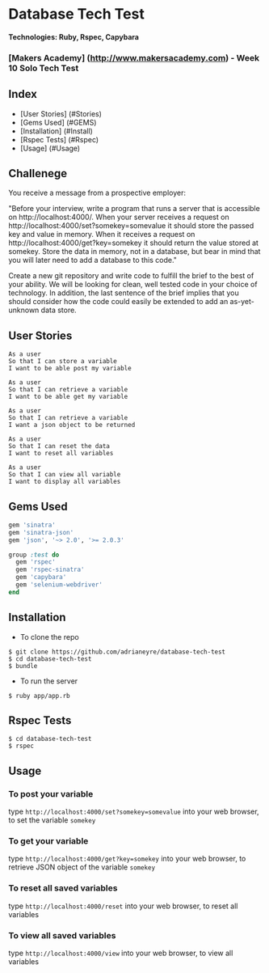 # Database Tech Test
#### Technologies: Ruby, Rspec, Capybara
### [Makers Academy] (http://www.makersacademy.com) - Week 10 Solo Tech Test

## Index
* [User Stories] (#Stories)
* [Gems Used] (#GEMS)
* [Installation] (#Install)
* [Rspec Tests] (#Rspec)
* [Usage] (#Usage)

## Challenege
You receive a message from a prospective employer:

"Before your interview, write a program that runs a server that is accessible on http://localhost:4000/. When your server receives a request on http://localhost:4000/set?somekey=somevalue it should store the passed key and value in memory. When it receives a request on http://localhost:4000/get?key=somekey it should return the value stored at somekey. Store the data in memory, not in a database, but bear in mind that you will later need to add a database to this code."

Create a new git repository and write code to fulfill the brief to the best of your ability. We will be looking for clean, well tested code in your choice of technology. In addition, the last sentence of the brief implies that you should consider how the code could easily be extended to add an as-yet-unknown data store.

## <a name="Stories">User Stories</a>
```
As a user
So that I can store a variable
I want to be able post my variable

As a user
So that I can retrieve a variable
I want to be able get my variable

As a user
So that I can retrieve a variable
I want a json object to be returned

As a user
So that I can reset the data
I want to reset all variables

As a user
So that I can view all variable
I want to display all variables
```

## <a name="GEMS">Gems Used</a>
```ruby
gem 'sinatra'
gem 'sinatra-json'
gem 'json', '~> 2.0', '>= 2.0.3'

group :test do
  gem 'rspec'
  gem 'rspec-sinatra'
  gem 'capybara'
  gem 'selenium-webdriver'
end
```


## <a name="Install">Installation</a>
* To clone the repo
```shell
$ git clone https://github.com/adrianeyre/database-tech-test
$ cd database-tech-test
$ bundle
```
* To run the server
```shell
$ ruby app/app.rb
```

## <a name="Rspec">Rspec Tests</a>
```shell
$ cd database-tech-test
$ rspec
```

## <a name="Usage">Usage</a>
### To post your variable
type `http://localhost:4000/set?somekey=somevalue` into your web browser, to set the variable `somekey`

### To get your variable
type `http://localhost:4000/get?key=somekey` into your web browser, to retrieve JSON object of the variable `somekey`

### To reset all saved variables
type `http://localhost:4000/reset` into your web browser, to reset all variables

### To view all saved variables
type `http://localhost:4000/view` into your web browser, to view all variables

